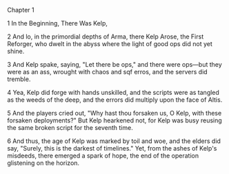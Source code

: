 Chapter 1

1 In the Beginning, There Was Kelp,

2 And lo, in the primordial depths of Arma, there Kelp Arose, the First Reforger, who dwelt in the abyss where the light of good ops did not yet shine.

3 And Kelp spake, saying, "Let there be ops," and there were ops—but they were as an ass, wrought with chaos and sqf erros, and the servers did tremble.

4 Yea, Kelp did forge with hands unskilled, and the scripts were as tangled as the weeds of the deep, and the errors did multiply upon the face of Altis.

5 And the players cried out, "Why hast thou forsaken us, O Kelp, with these forsaken deployments?" But Kelp hearkened not, for Kelp was busy reusing the same broken script for the seventh time.

6 And thus, the age of Kelp was marked by toil and woe, and the elders did say, "Surely, this is the darkest of timelines." Yet, from the ashes of Kelp's misdeeds, there emerged a spark of hope, the end of the operation glistening on the horizon.
